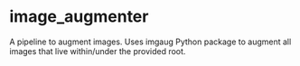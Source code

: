 # image_augmenter
A pipeline to augment images. Uses imgaug Python package to augment all images that live within/under the provided root.
